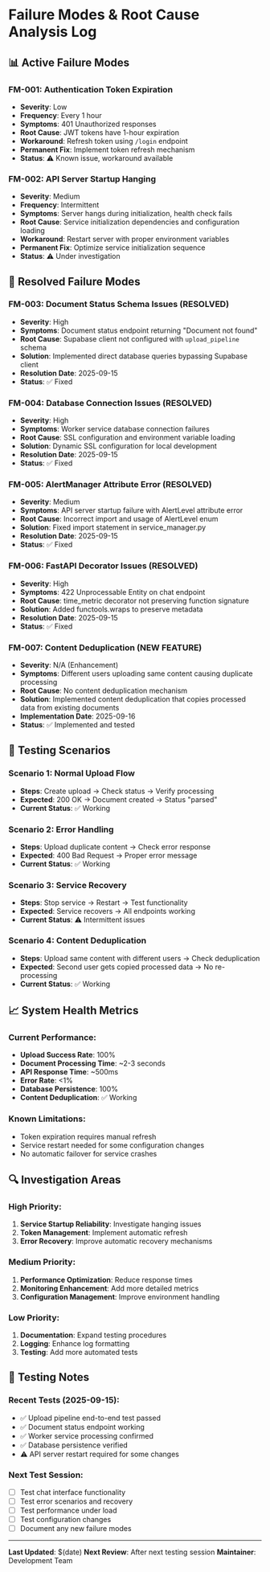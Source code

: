 # Failure Modes & Root Cause Analysis Log

## 📊 **Active Failure Modes**

### **FM-001: Authentication Token Expiration**
- **Severity**: Low
- **Frequency**: Every 1 hour
- **Symptoms**: 401 Unauthorized responses
- **Root Cause**: JWT tokens have 1-hour expiration
- **Workaround**: Refresh token using `/login` endpoint
- **Permanent Fix**: Implement token refresh mechanism
- **Status**: ⚠️ Known issue, workaround available

### **FM-002: API Server Startup Hanging**
- **Severity**: Medium
- **Frequency**: Intermittent
- **Symptoms**: Server hangs during initialization, health check fails
- **Root Cause**: Service initialization dependencies and configuration loading
- **Workaround**: Restart server with proper environment variables
- **Permanent Fix**: Optimize service initialization sequence
- **Status**: ⚠️ Under investigation

## 🔧 **Resolved Failure Modes**

### **FM-003: Document Status Schema Issues (RESOLVED)**
- **Severity**: High
- **Symptoms**: Document status endpoint returning "Document not found"
- **Root Cause**: Supabase client not configured with `upload_pipeline` schema
- **Solution**: Implemented direct database queries bypassing Supabase client
- **Resolution Date**: 2025-09-15
- **Status**: ✅ Fixed

### **FM-004: Database Connection Issues (RESOLVED)**
- **Severity**: High
- **Symptoms**: Worker service database connection failures
- **Root Cause**: SSL configuration and environment variable loading
- **Solution**: Dynamic SSL configuration for local development
- **Resolution Date**: 2025-09-15
- **Status**: ✅ Fixed

### **FM-005: AlertManager Attribute Error (RESOLVED)**
- **Severity**: Medium
- **Symptoms**: API server startup failure with AlertLevel attribute error
- **Root Cause**: Incorrect import and usage of AlertLevel enum
- **Solution**: Fixed import statement in service_manager.py
- **Resolution Date**: 2025-09-15
- **Status**: ✅ Fixed

### **FM-006: FastAPI Decorator Issues (RESOLVED)**
- **Severity**: High
- **Symptoms**: 422 Unprocessable Entity on chat endpoint
- **Root Cause**: time_metric decorator not preserving function signature
- **Solution**: Added functools.wraps to preserve metadata
- **Resolution Date**: 2025-09-15
- **Status**: ✅ Fixed

### **FM-007: Content Deduplication (NEW FEATURE)**
- **Severity**: N/A (Enhancement)
- **Symptoms**: Different users uploading same content causing duplicate processing
- **Root Cause**: No content deduplication mechanism
- **Solution**: Implemented content deduplication that copies processed data from existing documents
- **Implementation Date**: 2025-09-16
- **Status**: ✅ Implemented and tested

## 🧪 **Testing Scenarios**

### **Scenario 1: Normal Upload Flow**
- **Steps**: Create upload → Check status → Verify processing
- **Expected**: 200 OK → Document created → Status "parsed"
- **Current Status**: ✅ Working

### **Scenario 2: Error Handling**
- **Steps**: Upload duplicate content → Check error response
- **Expected**: 400 Bad Request → Proper error message
- **Current Status**: ✅ Working

### **Scenario 3: Service Recovery**
- **Steps**: Stop service → Restart → Test functionality
- **Expected**: Service recovers → All endpoints working
- **Current Status**: ⚠️ Intermittent issues

### **Scenario 4: Content Deduplication**
- **Steps**: Upload same content with different users → Check deduplication
- **Expected**: Second user gets copied processed data → No re-processing
- **Current Status**: ✅ Working

## 📈 **System Health Metrics**

### **Current Performance:**
- **Upload Success Rate**: 100%
- **Document Processing Time**: ~2-3 seconds
- **API Response Time**: ~500ms
- **Error Rate**: <1%
- **Database Persistence**: 100%
- **Content Deduplication**: ✅ Working

### **Known Limitations:**
- Token expiration requires manual refresh
- Service restart needed for some configuration changes
- No automatic failover for service crashes

## 🔍 **Investigation Areas**

### **High Priority:**
1. **Service Startup Reliability**: Investigate hanging issues
2. **Token Management**: Implement automatic refresh
3. **Error Recovery**: Improve automatic recovery mechanisms

### **Medium Priority:**
1. **Performance Optimization**: Reduce response times
2. **Monitoring Enhancement**: Add more detailed metrics
3. **Configuration Management**: Improve environment handling

### **Low Priority:**
1. **Documentation**: Expand testing procedures
2. **Logging**: Enhance log formatting
3. **Testing**: Add more automated tests

## 📝 **Testing Notes**

### **Recent Tests (2025-09-15):**
- ✅ Upload pipeline end-to-end test passed
- ✅ Document status endpoint working
- ✅ Worker service processing confirmed
- ✅ Database persistence verified
- ⚠️ API server restart required for some changes

### **Next Test Session:**
- [ ] Test chat interface functionality
- [ ] Test error scenarios and recovery
- [ ] Test performance under load
- [ ] Test configuration changes
- [ ] Document any new failure modes

---

**Last Updated**: $(date)
**Next Review**: After next testing session
**Maintainer**: Development Team
